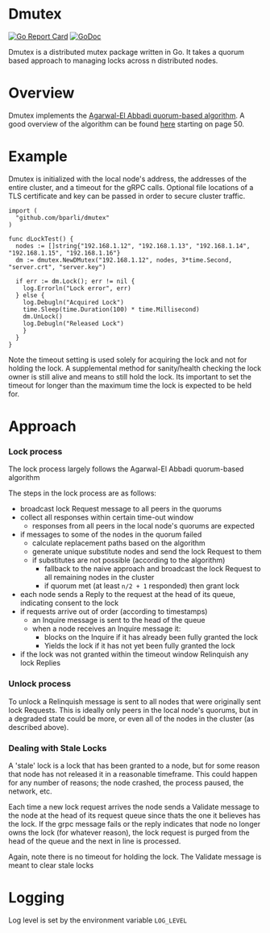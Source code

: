 # Dmutex
[![Go Report Card](https://goreportcard.com/badge/github.com/bparli/dmutex)](https://goreportcard.com/report/github.com/bparli/dmutex)
[![GoDoc](https://img.shields.io/badge/godoc-reference-blue.svg?style=flat-square)](http://godoc.org/github.com/bparli/dmutex)

Dmutex is a distributed mutex package written in Go.  It takes a quorum based approach to managing locks across n distributed nodes.

Overview
===============
Dmutex implements the [Agarwal-El Abbadi quorum-based algorithm](https://users.soe.ucsc.edu/~scott/courses/Fall11/221/Papers/Sync/agrawal-tocs91.pdf).  A good overview of the algorithm can be found [here](https://www.cs.uic.edu/~ajayk/Chapter9.pdf) starting on page 50.

Example
===============
Dmutex is initialized with the local node's address, the addresses of the entire cluster, and a timeout for the gRPC calls.  Optional file locations of a TLS certificate and key can be passed in order to secure cluster traffic.
```
import (
  "github.com/bparli/dmutex"
)

func dLockTest() {
  nodes := []string{"192.168.1.12", "192.168.1.13", "192.168.1.14", "192.168.1.15", "192.168.1.16"}
  dm := dmutex.NewDMutex("192.168.1.12", nodes, 3*time.Second, "server.crt", "server.key")

  if err := dm.Lock(); err != nil {
    log.Errorln("Lock error", err)
  } else {
    log.Debugln("Acquired Lock")
    time.Sleep(time.Duration(100) * time.Millisecond)
    dm.UnLock()
    log.Debugln("Released Lock")
    }
  }
}
```

Note the timeout setting is used solely for acquiring the lock and not for holding the lock.  A supplemental method for sanity/health checking the lock owner is still alive and means to still hold the lock.  Its important to set the timeout for longer than the maximum time the lock is expected to be held for.

Approach
===============

### Lock process
The lock process largely follows the Agarwal-El Abbadi quorum-based algorithm

The steps in the lock process are as follows:
- broadcast lock Request message to all peers in the quorums
- collect all responses within certain time-out window
  - responses from all peers in the local node's quorums are expected
- if messages to some of the nodes in the quorum failed
  - calculate replacement paths based on the algorithm
  - generate unique substitute nodes and send the lock Request to them
  - if substitutes are not possible (according to the algorithm)
    - fallback to the naive approach and broadcast the lock Request to all remaining nodes in the cluster
    - if quorum met (at least `n/2 + 1` responded) then grant lock
- each node sends a Reply to the request at the head of its queue, indicating consent to the lock
- if requests arrive out of order (according to timestamps)
  - an Inquire message is sent to the head of the queue
  - when a node receives an Inquire message it:
    - blocks on the Inquire if it has already been fully granted the lock
    - Yields the lock if it has not yet been fully granted the lock
- if the lock was not granted within the timeout window Relinquish any lock Replies


### Unlock process

To unlock a Relinquish message is sent to all nodes that were originally sent lock Requests.
This is ideally only peers in the local node's quorums, but in a degraded state could be more, or even all of the nodes in the cluster (as described above).

### Dealing with Stale Locks

A 'stale' lock is a lock that has been granted to a node, but for some reason that node has not released it in a reasonable timeframe.  This could happen for any number of reasons; the node crashed, the process paused, the network, etc.

Each time a new lock request arrives the node sends a Validate message to the node at the head of its request queue since thats the one it believes has the lock.  If the grpc message fails or the reply indicates that node no longer owns the lock (for whatever reason), the lock request is purged from the head of the queue and the next in line is processed.

Again, note there is no timeout for holding the lock.  The Validate message is meant to clear stale locks

Logging
=============
Log level is set by the environment variable `LOG_LEVEL`
